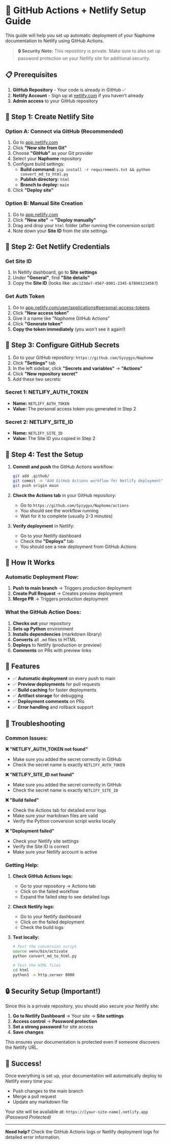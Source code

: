 # 🚀 GitHub Actions + Netlify Setup Guide

This guide will help you set up automatic deployment of your Naphome documentation to Netlify using GitHub Actions.

> **🔒 Security Note:** This repository is private. Make sure to also set up password protection on your Netlify site for additional security.

## 📋 Prerequisites

1. **GitHub Repository** - Your code is already in GitHub ✅
2. **Netlify Account** - Sign up at [netlify.com](https://netlify.com) if you haven't already
3. **Admin access** to your GitHub repository

## 🔧 Step 1: Create Netlify Site

### Option A: Connect via GitHub (Recommended)

1. Go to [app.netlify.com](https://app.netlify.com)
2. Click **"New site from Git"**
3. Choose **"GitHub"** as your Git provider
4. Select your **Naphome** repository
5. Configure build settings:
   - **Build command:** `pip install -r requirements.txt && python convert_md_to_html.py`
   - **Publish directory:** `html`
   - **Branch to deploy:** `main`
6. Click **"Deploy site"**

### Option B: Manual Site Creation

1. Go to [app.netlify.com](https://app.netlify.com)
2. Click **"New site"** → **"Deploy manually"**
3. Drag and drop your `html` folder (after running the conversion script)
4. Note down your **Site ID** from the site settings

## 🔑 Step 2: Get Netlify Credentials

### Get Site ID
1. In Netlify dashboard, go to **Site settings**
2. Under **"General"**, find **"Site details"**
3. Copy the **Site ID** (looks like: `abc123def-4567-8901-2345-678901234567`)

### Get Auth Token
1. Go to [app.netlify.com/user/applications#personal-access-tokens](https://app.netlify.com/user/applications#personal-access-tokens)
2. Click **"New access token"**
3. Give it a name like "Naphome GitHub Actions"
4. Click **"Generate token"**
5. **Copy the token immediately** (you won't see it again!)

## 🔐 Step 3: Configure GitHub Secrets

1. Go to your GitHub repository: `https://github.com/Syzygyx/Naphome`
2. Click **"Settings"** tab
3. In the left sidebar, click **"Secrets and variables"** → **"Actions"**
4. Click **"New repository secret"**
5. Add these two secrets:

### Secret 1: NETLIFY_AUTH_TOKEN
- **Name:** `NETLIFY_AUTH_TOKEN`
- **Value:** The personal access token you generated in Step 2

### Secret 2: NETLIFY_SITE_ID
- **Name:** `NETLIFY_SITE_ID`
- **Value:** The Site ID you copied in Step 2

## 🎯 Step 4: Test the Setup

1. **Commit and push** the GitHub Actions workflow:
   ```bash
   git add .github/
   git commit -m "Add GitHub Actions workflow for Netlify deployment"
   git push origin main
   ```

2. **Check the Actions tab** in your GitHub repository:
   - Go to `https://github.com/Syzygyx/Naphome/actions`
   - You should see the workflow running
   - Wait for it to complete (usually 2-3 minutes)

3. **Verify deployment** in Netlify:
   - Go to your Netlify dashboard
   - Check the **"Deploys"** tab
   - You should see a new deployment from GitHub Actions

## 🔄 How It Works

### Automatic Deployment Flow:
1. **Push to main branch** → Triggers production deployment
2. **Create Pull Request** → Creates preview deployment
3. **Merge PR** → Triggers production deployment

### What the GitHub Action Does:
1. **Checks out** your repository
2. **Sets up Python** environment
3. **Installs dependencies** (markdown library)
4. **Converts** all `.md` files to HTML
5. **Deploys** to Netlify (production or preview)
6. **Comments** on PRs with preview links

## 🎨 Features

- ✅ **Automatic deployment** on every push to main
- ✅ **Preview deployments** for pull requests
- ✅ **Build caching** for faster deployments
- ✅ **Artifact storage** for debugging
- ✅ **Deployment comments** on PRs
- ✅ **Error handling** and rollback support

## 🐛 Troubleshooting

### Common Issues:

**❌ "NETLIFY_AUTH_TOKEN not found"**
- Make sure you added the secret correctly in GitHub
- Check the secret name is exactly `NETLIFY_AUTH_TOKEN`

**❌ "NETLIFY_SITE_ID not found"**
- Make sure you added the secret correctly in GitHub
- Check the secret name is exactly `NETLIFY_SITE_ID`

**❌ "Build failed"**
- Check the Actions tab for detailed error logs
- Make sure your markdown files are valid
- Verify the Python conversion script works locally

**❌ "Deployment failed"**
- Check your Netlify site settings
- Verify the Site ID is correct
- Make sure your Netlify account is active

### Getting Help:

1. **Check GitHub Actions logs:**
   - Go to your repository → Actions tab
   - Click on the failed workflow
   - Expand the failed step to see detailed logs

2. **Check Netlify logs:**
   - Go to your Netlify dashboard
   - Click on the failed deployment
   - Check the build logs

3. **Test locally:**
   ```bash
   # Test the conversion script
   source venv/bin/activate
   python convert_md_to_html.py
   
   # Test the HTML files
   cd html
   python3 -m http.server 8000
   ```

## 🔒 Security Setup (Important!)

Since this is a private repository, you should also secure your Netlify site:

1. **Go to Netlify Dashboard** → Your site → **Site settings**
2. **Access control** → **Password protection**
3. **Set a strong password** for site access
4. **Save changes**

This ensures your documentation is protected even if someone discovers the Netlify URL.

## 🎉 Success!

Once everything is set up, your documentation will automatically deploy to Netlify every time you:

- Push changes to the main branch
- Merge a pull request
- Update any markdown file

Your site will be available at: `https://[your-site-name].netlify.app` *(Password Protected)*

---

**Need help?** Check the GitHub Actions logs or Netlify deployment logs for detailed error information.
